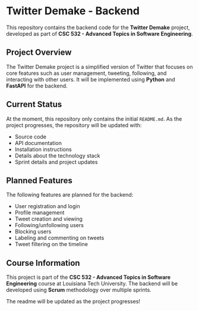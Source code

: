# Twitter Demake - Backend

This repository contains the backend code for the **Twitter Demake** project, developed as part of **CSC 532 - Advanced Topics in Software Engineering**.

## Project Overview
The Twitter Demake project is a simplified version of Twitter that focuses on core features such as user management, tweeting, following, and interacting with other users. It will be implemented using **Python** and **FastAPI** for the backend.

## Current Status
At the moment, this repository only contains the initial `README.md`. As the project progresses, the repository will be updated with:
- Source code
- API documentation
- Installation instructions
- Details about the technology stack
- Sprint details and project updates

## Planned Features
The following features are planned for the backend:
- User registration and login
- Profile management
- Tweet creation and viewing
- Following/unfollowing users
- Blocking users
- Labeling and commenting on tweets
- Tweet filtering on the timeline

## Course Information
This project is part of the **CSC 532 - Advanced Topics in Software Engineering** course at Louisiana Tech University. The backend will be developed using **Scrum** methodology over multiple sprints.

The readme will be updated as the project progresses!
